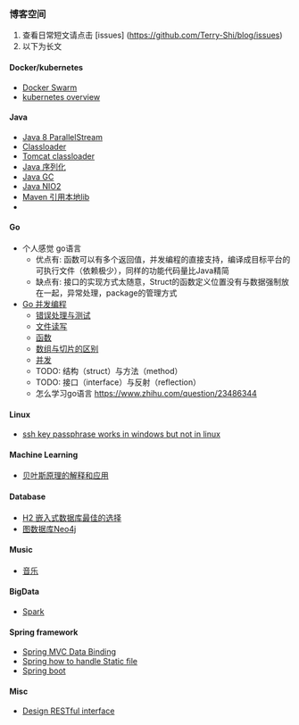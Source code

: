 ### 博客空间  
1. 查看日常短文请点击 [issues] (https://github.com/Terry-Shi/blog/issues)
2. 以下为长文

#### Docker/kubernetes
- [Docker Swarm](docker/Docker_Swarm.md)
- [kubernetes overview](k8s/KubernetesOverview.md)

#### Java
- [Java 8 ParallelStream](java/Java8-ParallelStream.md)
- [Classloader](java/classloader.md)
- [Tomcat classloader](java/tomcat-classloader.md)
- [Java 序列化](java/serialization.md)
- [Java GC](java/JavaGC.md)
- [Java NIO2](java/JavaNIO2.md)
- [Maven 引用本地lib](java/maven-local-repo.md)
- 
#### Go
- 个人感觉 go语言
    - 优点有: 函数可以有多个返回值，并发编程的直接支持，编译成目标平台的可执行文件（依赖极少），同样的功能代码量比Java精简
    - 缺点有: 接口的实现方式太随意，Struct的函数定义位置没有与数据强制放在一起，异常处理，package的管理方式
- [Go 并发编程](go/go_concurrent_programming.md)
    - [错误处理与测试](go/error_and_exception_handling.md)
    - [文件读写](go/file_read_and_write.md)
    - [函数](go/function.md)
    - [数组与切片的区别](go/arra_slice.md)
    - [并发](go/go_concurrent_programming.md)
    - TODO: 结构（struct）与方法（method）
    - TODO: 接口（interface）与反射（reflection）
    - 怎么学习go语言 https://www.zhihu.com/question/23486344

#### Linux
- [ssh key passphrase works in windows but not in linux](linux/ssh_key_passphrase.md)

#### Machine Learning
- [贝叶斯原理的解释和应用](machinelearning/NaiveBayesian.md)

#### Database
- [H2 嵌入式数据库最佳的选择](database/H2.md)
- [图数据库Neo4j](database/Neo4j.md)

#### Music
- [音乐](music/Music.md)

#### BigData
- [Spark](bigdata/Spark.md)

#### Spring framework
- [Spring MVC Data Binding](spring/Spring-MVC-handle-static-file.md)
- [Spring how to handle Static file](spring/Spring-MVC-data-binding.md)
- [Spring boot](spring/Spring-Boot.md)

#### Misc
- [Design RESTful interface](java/Design-RESTful-interface.md)
 